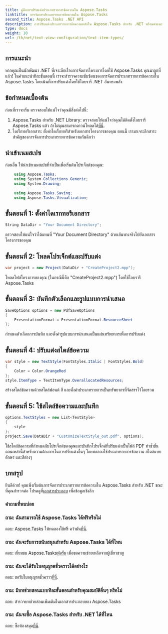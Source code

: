 ```yaml
---
title: คู่มือการปรับแต่งประเภทรายการข้อความใน Aspose.Tasks
linktitle: การจัดการประเภทรายการข้อความใน Aspose.Tasks
second_title: Aspose.Tasks .NET API
description: การปรับแต่งประเภทรายการข้อความหลักใน Aspose.Tasks สำหรับ .NET พร้อมคำแนะนำทีละขั้นตอนนี้ ยกระดับเกมการจัดการโครงการของคุณได้อย่างง่ายดาย
type: docs
weight: 10
url: /th/net/text-view-configuration/text-item-types/
---
```

## การแนะนำ
หากคุณเป็นนักพัฒนา .NET ที่เจาะลึกเรื่องการจัดการโครงการโดยใช้ Aspose.Tasks คุณมาถูกที่แล้ว! ในคำแนะนำทีละขั้นตอนนี้ เราจะสำรวจความซับซ้อนของการจัดการประเภทรายการข้อความใน Aspose.Tasks โดยเน้นที่การปรับแต่งโดยใช้ไลบรารี .NET อันทรงพลัง
## ข้อกำหนดเบื้องต้น
ก่อนที่เราจะเริ่ม ตรวจสอบให้แน่ใจว่าคุณมีสิ่งต่อไปนี้:
1. Aspose.Tasks สำหรับ .NET Library: ตรวจสอบให้แน่ใจว่าคุณได้ติดตั้งไลบรารี Aspose.Tasks แล้ว ถ้าไม่คุณสามารถดาวน์โหลดได้[ที่นี่](https://releases.aspose.com/tasks/net/).
2. ไดเร็กทอรีเอกสาร: ตั้งค่าไดเร็กทอรีสำหรับเอกสารโครงการของคุณ
ตอนนี้ เรามาเจาะลึกสาระสำคัญของการจัดการประเภทรายการข้อความกันดีกว่า
## นำเข้าเนมสเปซ
ก่อนอื่น ให้นำเข้าเนมสเปซที่จำเป็นเพื่อเริ่มต้นโปรเจ็กต์ของคุณ:
```csharp
    using Aspose.Tasks;
    using System.Collections.Generic;
    using System.Drawing;
    
    using Aspose.Tasks.Saving;
    using Aspose.Tasks.Visualization;
```
## ขั้นตอนที่ 1: ตั้งค่าไดเรกทอรีเอกสาร
```csharp
String DataDir = "Your Document Directory";
```
ตรวจสอบให้แน่ใจว่าได้แทนที่ "Your Document Directory" ด้วยเส้นทางจริงไปยังเอกสารโครงการของคุณ
## ขั้นตอนที่ 2: โหลดโปรเจ็กต์และปรับแต่ง
```csharp
var project = new Project(DataDir + "CreateProject2.mpp");
```
โหลดไฟล์โครงการของคุณ (ในกรณีนี้คือ "CreateProject2.mpp") โดยใช้ไลบรารี Aspose.Tasks
## ขั้นตอนที่ 3: บันทึกตัวเลือกและรูปแบบการนำเสนอ
```csharp
SaveOptions options = new PdfSaveOptions
{
    PresentationFormat = PresentationFormat.ResourceSheet
};
```
กำหนดตัวเลือกการบันทึก และตั้งค่ารูปแบบการนำเสนอเป็นแผ่นทรัพยากรเพื่อการปรับแต่ง
## ขั้นตอนที่ 4: ปรับแต่งสไตล์ข้อความ
```csharp
var style = new TextStyle(FontStyles.Italic | FontStyles.Bold)
{
    Color = Color.OrangeRed
};
style.ItemType = TextItemType.OverallocatedResources;
```
สร้างสไตล์ข้อความด้วยสไตล์ฟอนต์ สี และตั้งค่าประเภทรายการเป็นทรัพยากรที่จัดสรรไว้โดยรวม
## ขั้นตอนที่ 5: ใช้สไตล์ข้อความและบันทึก
```csharp
options.TextStyles = new List<TextStyle>
{
    style
};
project.Save(DataDir + "CustomizeTextStyle_out.pdf", options);
```
ใช้สไตล์ข้อความที่กำหนดกับโปรเจ็กต์ของคุณและบันทึกโปรเจ็กต์ที่ปรับแต่งเป็นไฟล์ PDF
ทำซ้ำขั้นตอนเหล่านี้สำหรับความต้องการในการปรับแต่งอื่นๆ โดยทดลองใช้ประเภทรายการข้อความ สไตล์แบบอักษร และสีต่างๆ
## บทสรุป
 ยินดีด้วย! คุณเพิ่งเริ่มต้นการจัดการประเภทรายการข้อความใน Aspose.Tasks สำหรับ .NET ขณะที่คุณสำรวจต่อ โปรดดูที่[เอกสารประกอบ](https://reference.aspose.com/tasks/net/) เพื่อข้อมูลเชิงลึก
### คำถามที่พบบ่อย
### ถาม: ฉันสามารถใช้ Aspose.Tasks ได้ฟรีหรือไม่
 ตอบ: Aspose.Tasks ให้ทดลองใช้ฟรี คว้ามัน[ที่นี่](https://releases.aspose.com/).
### ถาม: ฉันจะรับการสนับสนุนสำหรับ Aspose.Tasks ได้ที่ไหน
 ตอบ: เยี่ยมชม Aspose.Tasks[ฟอรั่ม](https://forum.aspose.com/c/tasks/15) เพื่อขอความช่วยเหลือจากผู้เชี่ยวชาญ
### ถาม: ฉันจะได้รับใบอนุญาตชั่วคราวได้อย่างไร
 ตอบ: ขอรับใบอนุญาตชั่วคราว[ที่นี่](https://purchase.aspose.com/temporary-license/).
### ถาม: มีบทช่วยสอนแบบทีละขั้นตอนสำหรับคุณสมบัติอื่นๆ หรือไม่
ตอบ: สำรวจบทช่วยสอนเพิ่มเติมในเอกสารประกอบของ Aspose.Tasks
### ถาม: ฉันจะซื้อ Aspose.Tasks สำหรับ .NET ได้ที่ไหน
 ตอบ: ซื้อห้องสมุด[ที่นี่](https://purchase.aspose.com/buy).